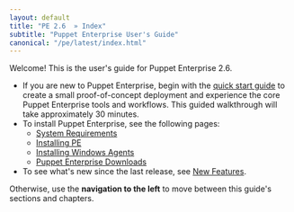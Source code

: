 ```yaml
---
layout: default
title: "PE 2.6  » Index"
subtitle: "Puppet Enterprise User's Guide"
canonical: "/pe/latest/index.html"
---
```


Welcome! This is the user's guide for Puppet Enterprise 2.6.

* If you are new to Puppet Enterprise, begin with the [quick start guide](./quick_start.html) to create a small proof-of-concept deployment and experience the core Puppet Enterprise tools and workflows. This guided walkthrough will take approximately 30 minutes.
* To install Puppet Enterprise, see the following pages:
    * [System Requirements](./install_system_requirements.html)
    * [Installing PE](./install_basic.html)
    * [Installing Windows Agents](./install_windows.html)
    * [Puppet Enterprise Downloads](http://info.puppetlabs.com/download-pe.html)
* To see what's new since the last release, see [New Features](./overview_whats_new.html).

Otherwise, use the **navigation to the left** to move between this guide's sections and chapters.
